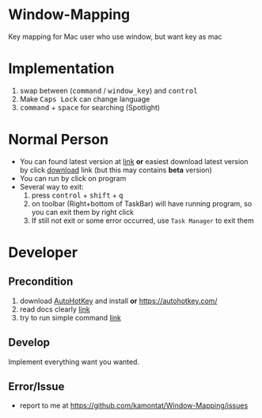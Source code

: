 # Window-Mapping
Key mapping for Mac user who use window, but want key as mac

# Implementation
1. swap between (<kbd>command</kbd> / <kbd>window_key</kbd>) and <kbd>control</kbd>
2. Make <kbd>Caps Lock</kbd> can change language
3. <kbd>command</kbd> + <kbd>space</kbd> for searching (Spotlight)

# Normal Person
- You can found latest version at [link](https://github.com/kamontat/Window-Mapping/releases/latest) **or** easiest download latest version by click [download](https://github.com/kamontat/Window-Mapping/raw/master/production/remapping_key.exe) link (but this may contains **beta** version)
- You can run by click on program 
- Several way to exit:
  1. press <kbd>control</kbd> + <kbd>shift</kbd> + <kbd>q</kbd>
  2. on toolbar (Right+bottom of TaskBar) will have running program, so you can exit them by right click
  3. If still not exit or some error occurred, use `Task Manager` to exit them

# Developer
## Precondition 
1. download [AutoHotKey](https://github.com/kamontat/Window-Mapping/blob/master/library/AutoHotkey_1.1.25.01_setup.exe) and install **or** https://autohotkey.com/
2. read docs clearly [link](https://autohotkey.com/docs/AutoHotkey.htm)
3. try to run simple command [link](https://autohotkey.com/docs/Tutorial.htm#s12)
## Develop
Implement everything want you wanted. 

## Error/Issue
- report to me at https://github.com/kamontat/Window-Mapping/issues
